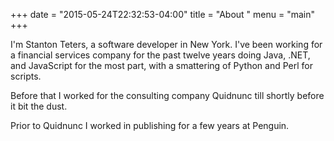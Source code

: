 +++
date = "2015-05-24T22:32:53-04:00"
title = "About "
menu = "main"
+++

I'm Stanton Teters, a software developer in New York. I've been working for a financial services company for the past twelve years doing Java, .NET, and JavaScript for the most part, with a smattering of Python and Perl for scripts.

Before that I worked for the consulting company Quidnunc till shortly before it bit the dust.

Prior to Quidnunc I worked in publishing for a few years at Penguin.